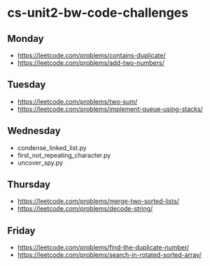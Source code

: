 # cs-unit2-bw-code-challenges

## Monday
- https://leetcode.com/problems/contains-duplicate/
- https://leetcode.com/problems/add-two-numbers/

## Tuesday
- https://leetcode.com/problems/two-sum/
- https://leetcode.com/problems/implement-queue-using-stacks/

## Wednesday
- condense_linked_list.py
- first_not_repeating_character.py
- uncover_spy.py

## Thursday
- https://leetcode.com/problems/merge-two-sorted-lists/
- https://leetcode.com/problems/decode-string/

## Friday
- https://leetcode.com/problems/find-the-duplicate-number/
- https://leetcode.com/problems/search-in-rotated-sorted-array/
